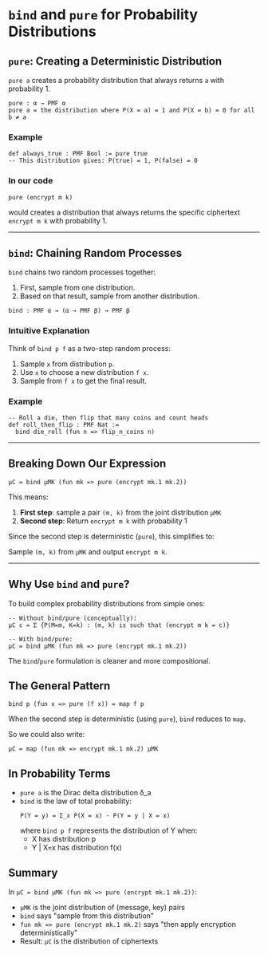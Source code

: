 # `bind` and `pure` for Probability Distributions

## `pure`: Creating a Deterministic Distribution

`pure a` creates a probability distribution that always returns `a` with probability 1.

```lean
pure : α → PMF α
pure a = the distribution where P(X = a) = 1 and P(X = b) = 0 for all b ≠ a
```

### Example

```lean
def always_true : PMF Bool := pure true
-- This distribution gives: P(true) = 1, P(false) = 0
```

### In our code

```lean
pure (encrypt m k)
```

would creates a distribution that always returns the specific ciphertext `encrypt m k` with probability 1.

---

## `bind`: Chaining Random Processes

`bind` chains two random processes together:

1. First, sample from one distribution.
2. Based on that result, sample from another distribution.

```lean
bind : PMF α → (α → PMF β) → PMF β
```

### Intuitive Explanation

Think of `bind p f` as a two-step random process:

1. Sample `x` from distribution `p`.
2. Use `x` to choose a new distribution `f x`.
3. Sample from `f x` to get the final result.

### Example

```lean
-- Roll a die, then flip that many coins and count heads
def roll_then_flip : PMF Nat :=
  bind die_roll (fun n => flip_n_coins n)
```

---

## Breaking Down Our Expression

```lean
μC = bind μMK (fun mk => pure (encrypt mk.1 mk.2))
```

This means:

1. **First step**: sample a pair `(m, k)` from the joint distribution `μMK`
2. **Second step**: Return `encrypt m k` with probability 1

Since the second step is deterministic (`pure`), this simplifies to:

Sample `(m, k)` from `μMK` and output `encrypt m k`.

---

## Why Use `bind` and `pure`?

To build complex probability distributions from simple ones:

```lean
-- Without bind/pure (conceptually):
μC c = Σ {P(M=m, K=k) : (m, k) is such that (encrypt m k = c)}

-- With bind/pure:
μC = bind μMK (fun mk => pure (encrypt mk.1 mk.2))
```

The `bind`/`pure` formulation is cleaner and more compositional.

## The General Pattern

```lean
bind p (fun x => pure (f x)) = map f p
```

When the second step is deterministic (using `pure`), `bind` reduces to `map`.

So we could also write:
```lean
μC = map (fun mk => encrypt mk.1 mk.2) μMK
```

## In Probability Terms

- `pure a` is the Dirac delta distribution δ_a
- `bind` is the law of total probability:
  ```
  P(Y = y) = Σ_x P(X = x) · P(Y = y | X = x)
  ```
  where `bind p f` represents the distribution of Y when:
  - X has distribution p
  - Y | X=x has distribution f(x)

## Summary

In `μC = bind μMK (fun mk => pure (encrypt mk.1 mk.2))`:
- `μMK` is the joint distribution of (message, key) pairs
- `bind` says "sample from this distribution"
- `fun mk => pure (encrypt mk.1 mk.2)` says "then apply encryption deterministically"
- Result: `μC` is the distribution of ciphertexts

